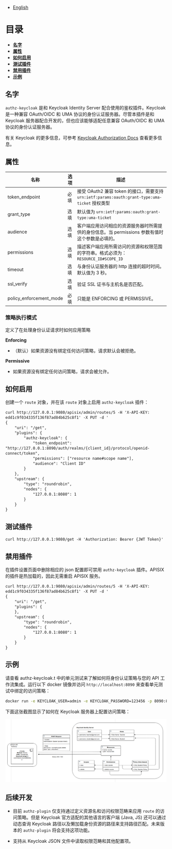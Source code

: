 <!--
#
# Licensed to the Apache Software Foundation (ASF) under one or more
# contributor license agreements.  See the NOTICE file distributed with
# this work for additional information regarding copyright ownership.
# The ASF licenses this file to You under the Apache License, Version 2.0
# (the "License"); you may not use this file except in compliance with
# the License.  You may obtain a copy of the License at
#
#     http://www.apache.org/licenses/LICENSE-2.0
#
# Unless required by applicable law or agreed to in writing, software
# distributed under the License is distributed on an "AS IS" BASIS,
# WITHOUT WARRANTIES OR CONDITIONS OF ANY KIND, either express or implied.
# See the License for the specific language governing permissions and
# limitations under the License.
#
-->

- [English](../../plugins/authz-keycloak.md)

# 目录
- [**名字**](#名字)
- [**属性**](#属性)
- [**如何启用**](#如何启用)
- [**测试插件**](#测试插件)
- [**禁用插件**](#禁用插件)
- [**示例**](#示例)

## 名字

`authz-keycloak` 是和 Keycloak Identity Server 配合使用的鉴权插件。Keycloak 是一种兼容 OAuth/OIDC 和 UMA 协议的身份认证服务器。尽管本插件是和 Keycloak 服务器配合开发的，但也应该能够适配任意兼容 OAuth/OIDC 和 UMA 协议的身份认证服务器。

有关 Keycloak 的更多信息，可参考 [Keycloak Authorization Docs](https://www.keycloak.org/docs/latest/authorization_services) 查看更多信息。

## 属性

|名称           |选项    |描述|
|---------      |--------       |-----------|
| token_endpoint|必填       |接受 OAuth2 兼容 token 的接口，需要支持 `urn:ietf:params:oauth:grant-type:uma-ticket` 授权类型|
| grant_type    |选填       |默认值为 `urn:ietf:params:oauth:grant-type:uma-ticket`|
| audience      |选填       |客户端应用访问相应的资源服务器时所需提供的身份信息。当 permissions 参数有值时这个参数是必填的。|
| permissions   |选填       |描述客户端应用所需访问的资源和权限范围的字符串。格式必须为：`RESOURCE_ID#SCOPE_ID`|
| timeout       |选填       |与身份认证服务器的 http 连接的超时时间。默认值为 3 秒。|
| ssl_verify    |选填       |验证 SSL 证书与主机名是否匹配。|
| policy_enforcement_mode|必填     |只能是 ENFORCING 或 PERMISSIVE。|

### 策略执行模式

定义了在处理身份认证请求时如何应用策略

**Enforcing**

- （默认）如果资源没有绑定任何访问策略，请求默认会被拒绝。

**Permissive**

- 如果资源没有绑定任何访问策略，请求会被允许。

## 如何启用

创建一个 `route` 对象，并在该 `route` 对象上启用 `authz-keycloak` 插件：

```shell
curl http://127.0.0.1:9080/apisix/admin/routes/5 -H 'X-API-KEY: edd1c9f034335f136f87ad84b625c8f1' -X PUT -d '
{
    "uri": "/get",
    "plugins": {
        "authz-keycloak": {
        	"token_endpoint": "http://127.0.0.1:8090/auth/realms/{client_id}/protocol/openid-connect/token",
        	"permissions": ["resource name#scope name"],
            "audience": "Client ID"
        }
    },
    "upstream": {
    	"type": "roundrobin",
    	"nodes": {
        	"127.0.0.1:8080": 1
    	}
    }
}
```

## 测试插件

```shell
curl http://127.0.0.1:9080/get -H 'Authorization: Bearer {JWT Token}'
```

## 禁用插件

在插件设置页面中删除相应的 json 配置即可禁用 `authz-keycloak` 插件。APISIX 的插件是热加载的，因此无需重启 APISIX 服务。

```shell
curl http://127.0.0.1:9080/apisix/admin/routes/5 -H 'X-API-KEY: edd1c9f034335f136f87ad84b625c8f1' -X PUT -d '
{
    "uri": "/get",
    "plugins": {
    },
    "upstream": {
    	"type": "roundrobin",
    	"nodes": {
        	"127.0.0.1:8080": 1
    	}
    }
}
```

## 示例

请查看 authz-keycloak.t 中的单元测试来了解如何将身份认证策略与您的 API 工作流集成。运行以下 docker 镜像并访问 `http://localhost:8090` 来查看单元测试中绑定的访问策略：

```bash
docker run -e KEYCLOAK_USER=admin -e KEYCLOAK_PASSWORD=123456 -p 8090:8080 sshniro/keycloak-apisix
```

下面这张截图显示了如何在 Keycloak 服务器上配置访问策略：

![Keycloak policy design](../../images/plugin/authz-keycloak.png)

## 后续开发

- 目前 `authz-plugin` 仅支持通过定义资源名和访问权限范畴来应用 `route` 的访问策略。但是 Keycloak 官方适配的其他语言的客户端 (Java, JS) 还可以通过动态查询 Keycloak 路径以及懒加载身份资源的路径来支持路径匹配。未来版本的 `authz-plugin` 将会支持这项功能。

- 支持从 Keycloak JSON 文件中读取权限范畴和其他配置项。
